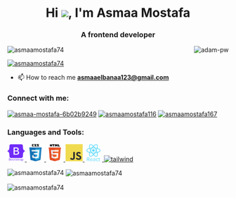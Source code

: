 <h1 align="center">Hi <img src="https://media.giphy.com/media/hvRJCLFzcasrR4ia7z/giphy.gif" width="35">, I'm Asmaa Mostafa</h1>
<h3 align="center">A frontend developer</h3>
<p><img align="right" src="https://github.com/Adam-pw/Adam-pw/blob/main/animation_500_kxa883sd.gif" alt="adam-pw" /></p>

<p align="left"> <img src="https://komarev.com/ghpvc/?username=asmaamostafa74&label=Profile%20views&color=0e75b6&style=flat" alt="asmaamostafa74" /> </p>
<p align="left"> <a href="https://github.com/ryo-ma/github-profile-trophy"><img src="https://github-profile-trophy.vercel.app/?username=asmaamostafa74" alt="asmaamostafa74" /></a> </p>

- 📫 How to reach me **asmaaelbanaa123@gmail.com**
<h3 align="left">Connect with me:</h3>
<p align="left">
<a href="https://linkedin.com/in/asmaa-mostafa-6b02b9249" target="blank"><img align="center" src="https://raw.githubusercontent.com/rahuldkjain/github-profile-readme-generator/master/src/images/icons/Social/linked-in-alt.svg" alt="asmaa-mostafa-6b02b9249" height="30" width="40" /></a>
<a href="https://fb.com/asmaamostafa116" target="blank"><img align="center" src="https://raw.githubusercontent.com/rahuldkjain/github-profile-readme-generator/master/src/images/icons/Social/facebook.svg" alt="asmaamostafa116" height="30" width="40" /></a>
<a href="https://instagram.com/asmaamostafa167" target="blank"><img align="center" src="https://raw.githubusercontent.com/rahuldkjain/github-profile-readme-generator/master/src/images/icons/Social/instagram.svg" alt="asmaamostafa167" height="30" width="40" /></a>
</p>
<h3 align="left">Languages and Tools:</h3>
<p align="left"> <a href="https://getbootstrap.com" target="_blank" rel="noreferrer"> <img src="https://raw.githubusercontent.com/devicons/devicon/master/icons/bootstrap/bootstrap-plain-wordmark.svg" alt="bootstrap" width="40" height="40"/> </a> <a href="https://www.w3schools.com/css/" target="_blank" rel="noreferrer"> <img src="https://raw.githubusercontent.com/devicons/devicon/master/icons/css3/css3-original-wordmark.svg" alt="css3" width="40" height="40"/> </a> <a href="https://www.w3.org/html/" target="_blank" rel="noreferrer"> <img src="https://raw.githubusercontent.com/devicons/devicon/master/icons/html5/html5-original-wordmark.svg" alt="html5" width="40" height="40"/> </a> <a href="https://developer.mozilla.org/en-US/docs/Web/JavaScript" target="_blank" rel="noreferrer"> <img src="https://raw.githubusercontent.com/devicons/devicon/master/icons/javascript/javascript-original.svg" alt="javascript" width="40" height="40"/> </a> <a href="https://reactjs.org/" target="_blank" rel="noreferrer"> <img src="https://raw.githubusercontent.com/devicons/devicon/master/icons/react/react-original-wordmark.svg" alt="react" width="40" height="40"/> </a> <a href="https://tailwindcss.com/" target="_blank" rel="noreferrer"> <img src="https://www.vectorlogo.zone/logos/tailwindcss/tailwindcss-icon.svg" alt="tailwind" width="40" height="40"/> </a> </p>
<p><img align="left" src="https://github-readme-stats.vercel.app/api/top-langs?username=asmaamostafa74&show_icons=true&locale=en&layout=compact" alt="asmaamostafa74" /></p>
<p>&nbsp;<img align="center" src="https://github-readme-stats.vercel.app/api?username=asmaamostafa74&show_icons=true&locale=en" alt="asmaamostafa74" /></p>
<p><img align="center" src="https://github-readme-streak-stats.herokuapp.com/?user=asmaamostafa74&" alt="asmaamostafa74" /></p>
